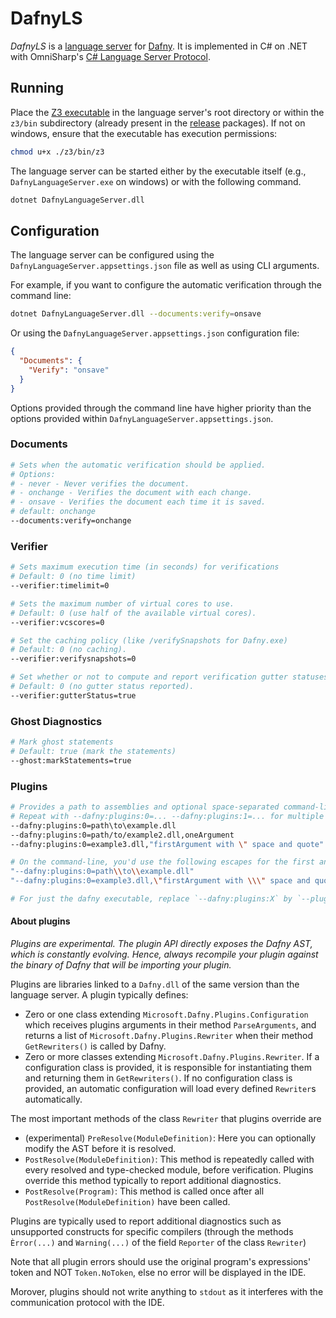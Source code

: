 # DafnyLS

*DafnyLS* is a [language server](https://microsoft.github.io/language-server-protocol/) for [Dafny](https://github.com/dafny-lang/dafny). It is implemented in C# on .NET with OmniSharp's [C# Language Server Protocol](https://github.com/OmniSharp/csharp-language-server-protocol).


## Running

Place the [Z3 executable](https://github.com/Z3Prover/z3/releases/tag/z3-4.10.1) in the language server's root directory or within the `z3/bin` subdirectory (already present in the [release](https://github.com/dafny-lang/dafny/releases) packages). If not on windows, ensure that the executable has execution permissions:

```sh
chmod u+x ./z3/bin/z3
```

The language server can be started either by the executable itself (e.g., `DafnyLanguageServer.exe` on windows) or with the following command.

```sh
dotnet DafnyLanguageServer.dll
```

## Configuration

The language server can be configured using the `DafnyLanguageServer.appsettings.json` file as well as using CLI arguments.

For example, if you want to configure the automatic verification through the command line:

```sh
dotnet DafnyLanguageServer.dll --documents:verify=onsave
```

Or using the `DafnyLanguageServer.appsettings.json` configuration file:

```json
{
  "Documents": {
    "Verify": "onsave"
  }
}
```

Options provided through the command line have higher priority than the options provided within `DafnyLanguageServer.appsettings.json`.


### Documents

```sh
# Sets when the automatic verification should be applied.
# Options:
# - never - Never verifies the document.
# - onchange - Verifies the document with each change.
# - onsave - Verifies the document each time it is saved.
# default: onchange
--documents:verify=onchange
```

### Verifier

```sh
# Sets maximum execution time (in seconds) for verifications
# Default: 0 (no time limit)
--verifier:timelimit=0

# Sets the maximum number of virtual cores to use. 
# Default: 0 (use half of the available virtual cores).
--verifier:vcscores=0

# Set the caching policy (like /verifySnapshots for Dafny.exe)
# Default: 0 (no caching).
--verifier:verifysnapshots=0

# Set whether or not to compute and report verification gutter statuses
# Default: 0 (no gutter status reported).
--verifier:gutterStatus=true
```

### Ghost Diagnostics

```sh
# Mark ghost statements
# Default: true (mark the statements)
--ghost:markStatements=true
```

### Plugins

```sh
# Provides a path to assemblies and optional space-separated command-line arguments after a comma.
# Repeat with --dafny:plugins:0=... --dafny:plugins:1=... for multiple plugins.
--dafny:plugins:0=path\to\example.dll
--dafny:plugins:0=path/to/example2.dll,oneArgument
--dafny:plugins:0=example3.dll,"firstArgument with \" space and quote" secondArgument

# On the command-line, you'd use the following escapes for the first and third examples:
"--dafny:plugins:0=path\\to\\example.dll"
"--dafny:plugins:0=example3.dll,\"firstArgument with \\\" space and quote\" secondArgument"

# For just the dafny executable, replace `--dafny:plugins:X` by `--plugin:` that you can repeat.
```

#### About plugins

*Plugins are experimental.
The plugin API directly exposes the Dafny AST, which is constantly evolving.
Hence, always recompile your plugin against the binary of Dafny that will be importing your plugin.*

Plugins are libraries linked to a `Dafny.dll` of the same version than the language server.
A plugin typically defines:

* Zero or one class extending `Microsoft.Dafny.Plugins.Configuration` which receives plugins arguments in their method `ParseArguments`,
  and returns a list of `Microsoft.Dafny.Plugins.Rewriter` when their method `GetRewriters()` is called by Dafny.
* Zero or more classes extending `Microsoft.Dafny.Plugins.Rewriter`.
  If a configuration class is provided, it is responsible for instantiating them and returning them in `GetRewriters()`.
  If no configuration class is provided, an automatic configuration will load every defined `Rewriter`s automatically.

The most important methods of the class `Rewriter` that plugins override are
* (experimental) `PreResolve(ModuleDefinition)`: Here you can optionally modify the AST before it is resolved.
* `PostResolve(ModuleDefinition)`: This method is repeatedly called with every resolved and type-checked module, before verification.
  Plugins override this method typically to report additional diagnostics.
* `PostResolve(Program)`: This method is called once after all `PostResolve(ModuleDefinition)` have been called.

Plugins are typically used to report additional diagnostics such as unsupported constructs for specific compilers (through the methods `Èrror(...)` and `Warning(...)` of the field `Reporter` of the class `Rewriter`)

Note that all plugin errors should use the original program's expressions' token and NOT `Token.NoToken`, else no error will be displayed in the IDE.

Morover, plugins should not write anything to `stdout` as it interferes with the communication protocol with the IDE.